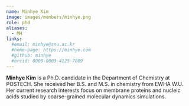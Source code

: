 ```yaml
---
name: Minhye Kim
image: images/members/minhye.png
role: phd
aliases:
  - MH
links: 
  #email: minhye@snu.ac.kr
  #home-page: https://minhye.com
  #github: minhye
  #orcid: 0000-0003-4125-7809
---
```


**Minhye Kim** is a Ph.D. candidate in the Department of Chemistry at POSTECH. She received her B.S. and M.S. in chemistry from EWHA W.U. Her current research interests focus on membrane proteins and nucleic acids studied by coarse-grained molecular dynamics simulations.
